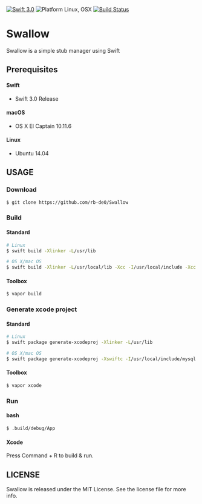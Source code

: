 [![Swift 3.0](https://img.shields.io/badge/Swift-3.0-orange.svg)](https://swift.org)
![Platform Linux, OSX](https://img.shields.io/badge/Platforms-Linux%2C%20OSX-lightgray.svg)
[![Build Status](https://travis-ci.org/rb-de0/Swallow.svg?branch=master)](https://travis-ci.org/rb-de0/Swallow)

# Swallow

Swallow is a simple stub manager using Swift

## Prerequisites

#### Swift

- Swift 3.0 Release

#### macOS

- OS X El Captain 10.11.6

#### Linux

- Ubuntu 14.04

## USAGE

### Download

```bash
$ git clone https://github.com/rb-de0/Swallow
```

### Build

#### Standard

```bash
# Linux
$ swift build -Xlinker -L/usr/lib

# OS X/mac OS
$ swift build -Xlinker -L/usr/local/lib -Xcc -I/usr/local/include -Xcc -I/usr/local/include/mysql
```

#### Toolbox

```bash
$ vapor build
```

### Generate xcode project

#### Standard

```bash
# Linux
$ swift package generate-xcodeproj -Xlinker -L/usr/lib

# OS X/mac OS
$ swift package generate-xcodeproj -Xswiftc -I/usr/local/include/mysql -Xswiftc -I/usr/local/include -Xlinker -L/usr/local/lib
```

#### Toolbox

```bash
$ vapor xcode
```

### Run

#### bash

```bash
$ .build/debug/App
```

#### Xcode

Press Command + R to build & run.

## LICENSE

Swallow is released under the MIT License. See the license file for more info.

